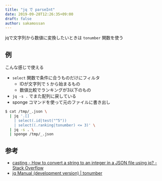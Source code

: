 ```yaml
---
title: "jq で parseInt"
date: 2019-09-28T12:26:35+09:00
draft: false
author: sakamossan
---
```


jqで文字列から数値に変換したいときは `tonumber` 関数を使う


## 例

こんな感じで使える

- `select` 関数で条件に合うものだけにフィルタ
  - IDが文字列で `5` から始まるもの
  - 数値比較でランキングが3以下のもの
- `jq -s .` でまた配列に戻している
- sponge コマンドを使って元のファイルに書き出し

```bash
$ cat /tmp/_.json \
  | jq '.[] 
    | select(.id|test("^5")) 
    | select((.ranking|tonumber) <= 3)' \
  | jq -s . \
  | sponge /tmp/_.json
```


## 参考

- [casting - How to convert a string to an integer in a JSON file using jq? - Stack Overflow](https://stackoverflow.com/questions/48887711/how-to-convert-a-string-to-an-integer-in-a-json-file-using-jq)
- [jq Manual (development version) | tonumber](https://stedolan.github.io/jq/manual/#tonumber)

